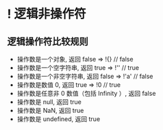# ! 逻辑非操作符

## 逻辑操作符比较规则

- 操作数是一个对象, 返回 false => !{} // false
- 操作数是一个空字符串, 返回 true => !'' // true
- 操作数是一个非空字符串, 返回 false => !'a' // false
- 操作数是数值 0, 返回 true => !0 // true
- 操作数是任意非 0 数值（包括 Infinity ）, 返回 false
- 操作数是 null, 返回 true
- 操作数是 NaN, 返回 true
- 操作数是 undefined, 返回 true
